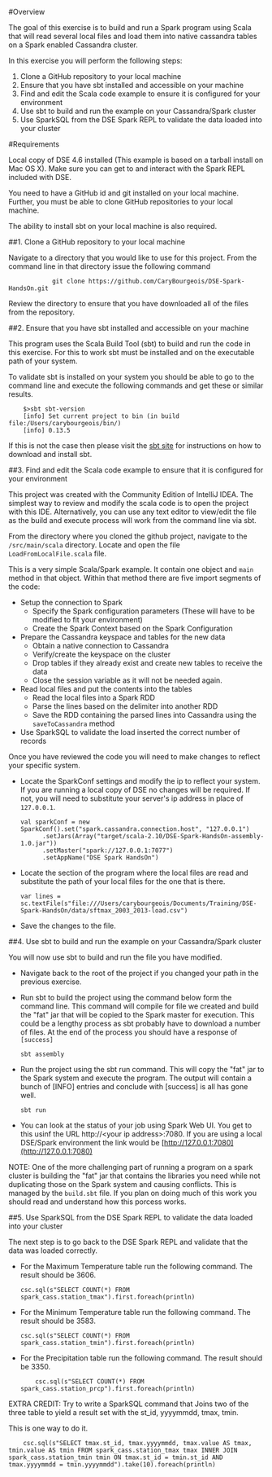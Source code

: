 #Overview

The goal of this exercise is to build and run a Spark program using Scala that will read several local files and load them into native cassandra tables on a Spark enabled Cassandra cluster.

In this exercise you will perform the following steps:

1. Clone a GitHub repository to your local machine
2. Ensure that you have sbt installed and accessible on your machine
3. Find and edit the Scala code example to ensure it is configured for your environment
4. Use sbt to build and run the example on your Cassandra/Spark cluster
5. Use SparkSQL from the DSE Spark REPL to validate the data loaded into your cluster

#Requirements

Local copy of DSE 4.6 installed (This example is based on a tarball install on Mac OS X). Make sure you can get to and interact with the Spark REPL included with DSE.

You need to have a GitHub id and git installed on your local machine. Further, you must be able to clone GitHub repositories to your local machine.

The ability to install sbt on your local machine is also required.

##1. Clone a GitHub repository to your local machine

Navigate to a directory that you would like to use for this project. From the command line in that directory issue the following command

                git clone https://github.com/CaryBourgeois/DSE-Spark-HandsOn.git

Review the directory to ensure that you have downloaded all of the files from the repository.

##2. Ensure that you have sbt installed and accessible on your machine

This program uses the Scala Build Tool (sbt) to build and run the code in this exercise. For this to work sbt must be installed and on the executable path of your system.

To validate sbt is installed on your system you should be able to go to the command line and execute the following commands and get these or similar results.

        $>sbt sbt-version
        [info] Set current project to bin (in build file:/Users/carybourgeois/bin/)
        [info] 0.13.5
If this is not the case then please visit the [sbt site](http://www.scala-sbt.org/) for instructions on how to download and install sbt.

##3. Find and edit the Scala code example to ensure that it is configured for your environment

This project was created with the Community Edition of IntelliJ IDEA. The simplest way to review and modify the scala code is to open the project with this IDE. Alternatively, you can use any text editor to view/edit the file as the build and execute process will work from the command line via sbt.

From the directory where you cloned the github project, navigate to the `/src/main/scala` directory. Locate and open the file `LoadFromLocalFile.scala` file.

This is a very simple Scala/Spark example. It contain one object and `main` method in that object. Within that method there are five import segments of the code:

  * Setup the connection to Spark
    * Specify the Spark configuration parameters (These will have to be modified to fit your environment)
    * Create the Spark Context based on the Spark Configuration
  * Prepare the Cassandra keyspace and tables for the new data
    * Obtain a native connection to Cassandra
    * Verify/create the keyspace on the cluster
    * Drop tables if they already exist and create new tables to receive the data
    * Close the session variable as it will not be needed again.
  * Read local files and put the contents into the tables
    * Read the local files into a Spark RDD
    * Parse the lines based on the delimiter into another RDD
    * Save the RDD containing the parsed lines into Cassandra using the `saveToCassandra` method
  * Use SparkSQL to validate the load inserted the correct number of records

Once you have reviewed the code you will need to make changes to reflect your specific system.

  * Locate the SparkConf settings and modify the ip to reflect your system. If you are running a local copy of DSE no changes will be required. If not, you will need to substitute your server's ip address in place of `127.0.0.1`.

        val sparkConf = new SparkConf().set("spark.cassandra.connection.host", "127.0.0.1")
              .setJars(Array("target/scala-2.10/DSE-Spark-HandsOn-assembly-1.0.jar"))
              .setMaster("spark://127.0.0.1:7077")
              .setAppName("DSE Spark HandsOn")
              
  * Locate the section of the program where the local files are read and substitute the path of your local files for the one that is there.

        var lines = sc.textFile(s"file:///Users/carybourgeois/Documents/Training/DSE-Spark-HandsOn/data/sftmax_2003_2013-load.csv")
  * Save the changes to the file.

##4. Use sbt to build and run the example on your Cassandra/Spark cluster

You will now use sbt to build and run the file you have modified.

  * Navigate back to the root of the project if you changed your path in the previous exercise.

  * Run sbt to build the project using the command below form the command line. This command will compile for file we created and build the "fat" jar that will be copied to the Spark master for execution. This could be a lengthy process as sbt probably have to download a number of files. At the end of the process you should have a response of `[success]`

        sbt assembly
  * Run the project using the sbt run command. This will copy the "fat" jar to the Spark system and execute the program. The output will contain a bunch of [INFO] entries and conclude with [success] is all has gone well.

        sbt run
  * You can look at the status of your job using Spark Web UI. You get to this usinf the URL http://\<your ip address\>:7080. If you are using a local DSE/Spark environment the link would be [http://127.0.0.1:7080](http://127.0.0.1:7080)

NOTE: One of the more challenging part of running a program on a spark cluster is building the "fat" jar that contains the libraries you need while not duplicating those on the Spark system and causing conflicts. This is managed by the `build.sbt` file. If you plan on doing much of this work you should read and understand how this porcess works.

##5. Use SparkSQL from the DSE Spark REPL to validate the data loaded into your cluster

The next step is to go back to the DSE Spark REPL and validate that the data was loaded correctly.

  * For the Maximum Temperature table run the following command. The result should be 3606.

        csc.sql(s"SELECT COUNT(*) FROM spark_cass.station_tmax").first.foreach(println)

  * For the Minimum Temperature table run the following command. The result should be 3583.

        csc.sql(s"SELECT COUNT(*) FROM spark_cass.station_tmin").first.foreach(println)

  * For the Precipitation table run the following command. The result should be 3350.

            csc.sql(s"SELECT COUNT(*) FROM spark_cass.station_prcp").first.foreach(println)

EXTRA CREDIT: Try to write a SparkSQL command that Joins two of the three table to yield a result set with the st_id, yyyymmdd, tmax, tmin.

This is one way to do it.

        csc.sql(s"SELECT tmax.st_id, tmax.yyyymmdd, tmax.value AS tmax, tmin.value AS tmin FROM spark_cass.station_tmax tmax INNER JOIN spark_cass.station_tmin tmin ON tmax.st_id = tmin.st_id AND tmax.yyyymmdd = tmin.yyyymmdd").take(10).foreach(println)

